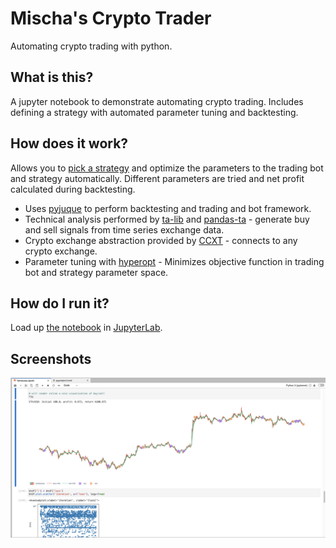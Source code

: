 # Mischa's Crypto Trader
Automating crypto trading with python.

## What is this?
A jupyter notebook to demonstrate automating crypto trading. Includes defining a strategy with automated parameter tuning and backtesting.

## How does it work?
Allows you to [pick a strategy](https://github.com/twopirllc/pandas-ta/blob/main/examples/PandasTA_Strategy_Examples.ipynb) and optimize the parameters to the trading bot and strategy automatically. Different parameters are tried and net profit calculated during backtesting.

* Uses [pyjuque](https://github.com/tudorelu/pyjuque) to perform backtesting and trading and bot framework.
* Technical analysis performed by [ta-lib](https://www.ta-lib.org/) and [pandas-ta](https://github.com/twopirllc/pandas-ta/) - generate buy and sell signals from time series exchange data.
* Crypto exchange abstraction provided by [CCXT](https://ccxt.readthedocs.io/en/latest/) - connects to any crypto exchange.
* Parameter tuning with [hyperopt](https://github.com/hyperopt/hyperopt/) - Minimizes objective function in trading bot and strategy parameter space.

## How do I run it?
Load up [the notebook](Yahoozee.ipynb) in [JupyterLab](https://jupyterlab.readthedocs.io/en/stable/).

## Screenshots
![backtesting](backtest.png)


